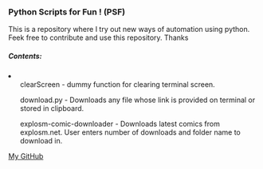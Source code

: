 <h3>Python Scripts for Fun ! (PSF) </h3>

<p>This is a repository where I try out new ways of automation using python. Feek free to contribute and use this repository. Thanks</p>

<h5>Contents: </h5>
<li>
	<ol>clearScreen - dummy function for clearing terminal screen.</ol>
	<ol>download.py - Downloads any file whose link is provided on terminal or stored in clipboard.</ol>
	<ol>explosm-comic-downloader - Downloads latest comics from explosm.net. User enters number of downloads and folder name to download in.</ol>
</li>

<a href="https://github.com/rohitrango">My GitHub</a><br>